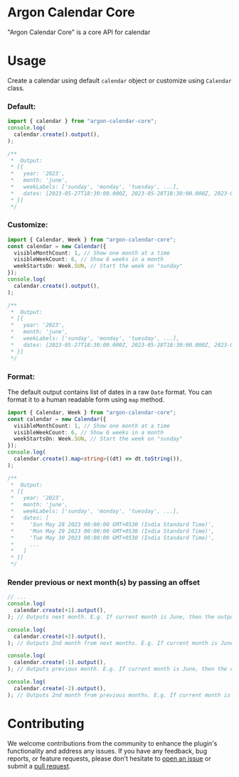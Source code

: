 # Argon Calendar Core

"Argon Calendar Core" is a core API for calendar

# Usage

Create a calendar using default `calendar` object or customize using `Calendar`
class.

### Default:

```ts
import { calendar } from "argon-calendar-core";
console.log(
  calendar.create().output(),
);

/**
 *  Output:
 * [{
 *   year: '2023',
 *   month: 'june',
 *   weekLabels: ['sunday', 'monday', 'tuesday', ...],
 *   dates: [2023-05-27T18:30:00.000Z, 2023-05-28T18:30:00.000Z, 2023-05-29T18:30:00.000Z, ...]
 * }]
 */
```

### Customize:

```ts
import { Calendar, Week } from "argon-calendar-core";
const calendar = new Calendar({
  visibleMonthCount: 1, // Show one month at a time
  visibleWeekCount: 6, // Show 6 weeks in a month
  weekStartsOn: Week.SUN, // Start the week on "sunday"
});
console.log(
  calendar.create().output(),
);

/**
 *  Output:
 * [{
 *   year: '2023',
 *   month: 'june',
 *   weekLabels: ['sunday', 'monday', 'tuesday', ...],
 *   dates: [2023-05-27T18:30:00.000Z, 2023-05-28T18:30:00.000Z, 2023-05-29T18:30:00.000Z, ...]
 * }]
 */
```

### Format:

The default output contains list of dates in a raw `Date` format. You can format
it to a human readable form using `map` method.

```ts
import { Calendar, Week } from "argon-calendar-core";
const calendar = new Calendar({
  visibleMonthCount: 1, // Show one month at a time
  visibleWeekCount: 6, // Show 6 weeks in a month
  weekStartsOn: Week.SUN, // Start the week on "sunday"
});
console.log(
  calendar.create().map<string>((dt) => dt.toString()),
);

/**
 *  Output:
 * [{
 *   year: '2023',
 *   month: 'june',
 *   weekLabels: ['sunday', 'monday', 'tuesday', ...],
 *   dates: [
 *     'Sun May 28 2023 00:00:00 GMT+0530 (India Standard Time)',
 *     'Mon May 29 2023 00:00:00 GMT+0530 (India Standard Time)',
 *     'Tue May 30 2023 00:00:00 GMT+0530 (India Standard Time)',
 *     ...
 *   ]
 * }]
 */
```

### Render previous or next month(s) by passing an offset

```ts
// ...
console.log(
  calendar.create(+1).output(),
); // Outputs next month. E.g. If current month is June, then the output is month of July

console.log(
  calendar.create(+2).output(),
); // Outputs 2nd month from next months. E.g. If current month is June, then the output is month of August

console.log(
  calendar.create(-1).output(),
); // Outputs previous month. E.g. If current month is June, then the output is month of May

console.log(
  calendar.create(-2).output(),
); // Outputs 2nd month from previous months. E.g. If current month is June, then the output is month of April
```

# Contributing

We welcome contributions from the community to enhance the plugin's
functionality and address any issues. If you have any feedback, bug reports, or
feature requests, please don't hesitate to
[open an issue](https://github.com/scssyworks/argon-calendar-core/issues) or
submit a
[pull request](https://github.com/scssyworks/argon-calendar-core/pulls).
